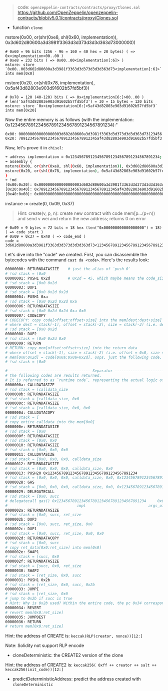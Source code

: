 > code: `openzeppelin-contracts/contracts/proxy/Clones.sol`
> https://github.com/OpenZeppelin/openzeppelin-contracts/blob/v5.0.1/contracts/proxy/Clones.sol

- function `clone`:

mstore(0x00, or(shr(0xe8, shl(0x60, implementation)), 0x3d602d80600a3d3981f3363d3d373d3d3d363d73000000))

```text
# 0x60 = 96 bits (256 - 96 = 160 = 40 hex = 20 bytes) ( => 0x<implementation>00..00 )
# 0xe8 = 232 bits ( => 0x00..00<implementation[:6]> )
mstore: store `0x00..003d602d80600a3d3981f3363d3d373d3d3d363d73<implementation[:6]>` into mem[0x0]
```

mstore(0x20, or(shl(0x78, implementation), 0x5af43d82803e903d91602b57fd5bf3))

```text
# 0x78 = 120 (40-120) bits ( => 0x<implementation[6:]>00..00 )
# len('5af43d82803e903d91602b57fd5bf3') = 30 = 15 bytes = 120 bits
mstore: store `0x<implementation[6:]>5af43d82803e903d91602b57fd5bf3` into mem[0x20]
```

Now the entire memory is as follows (with the implementation: 0x1234567891234567891234567891234567891234):"

```base
0x00: 0000000000000000003d602d80600a3d3981f3363d3d373d3d3d363d73123456
0x20: 78912345678912345678912345678912345af43d82803e903d91602b57fd5bf3
```

Now, let's prove it in `chisel`:

```bash
➜ address implementation = 0x1234567891234567891234567891234567891234;
➜ assembly {
mstore(0x00, or(shr(0xe8, shl(0x60, implementation)), 0x3d602d80600a3d3981f3363d3d373d3d3d363d73000000))
mstore(0x20, or(shl(0x78, implementation), 0x5af43d82803e903d91602b57fd5bf3))
}
➜ !md
[0x00:0x20]: 0x0000000000000000003d602d80600a3d3981f3363d3d373d3d3d363d73123456
[0x20:0x40]: 0x78912345678912345678912345678912345af43d82803e903d91602b57fd5bf3
[0x40:0x60]: 0x0000000000000000000000000000000000000000000000000000000000000080
```

instance := create(0, 0x09, 0x37)

> Hint: create(v, p, n):
> create new contract with code mem[p…(p+n)) and send v wei and return the new address; returns 0 on error

```text
# 0x09 = 9 bytes = 72 bits = 18 hex (len("0x000000000000000000") = 18) ( => code_start )
# 0x09 + 0x37 = 0x40 ( => code_end )
code = 3d602d80600a3d3981f3363d3d373d3d3d363d73<1234567891234567891234567891234567891234>5af43d82803e903d91602b57fd5bf3
```

Let's dive into the "code" we created. 
First, you can disassemble the bytecodes with the command `cast da <code>`. Here's the results look:

```bash
00000000: RETURNDATASIZE    # just the alias of `push 0`
# !sd stack = [0x0
00000001: PUSH1 0x2d        # 0x2d = 45, which maybe means the code_size?
# !sd stack = [0x0 0x2d
00000003: DUP1
# !sd stack = [0x0 0x2d 0x2d
00000004: PUSH1 0xa
# !sd stack = [0x0 0x2d 0x2d 0xa
00000006: RETURNDATASIZE
# !sd stack = [0x0 0x2d 0x2d 0xa 0x0
00000007: CODECOPY          
# CODECOPY: copy code[offset:offset+size] into the mem[dest:dest+size]
# where dest = stack[-1], offset = stack[-2], size = stack[-3] (i.e. dest = 0x0, offset = 0xa. size = 0x2d)
# !sd stack = [0x0 0x2d
00000008: DUP2
# !sd stack = [0x0 0x2d 0x0
00000009: RETURN
# RETURN: copy mem[offset:offset+size] into the return_data
# where offset = stack[-1], size = stack[-2] (i.e. offset = 0x0, size = 0x2d)
# mem[0x0:0x2d] = code[0x0a:0x0a+0x2d], oops, just the following code, right
# !sd stack = [0x0

# ------------------------------------ Separator ------------------------------------
# the following codes are results returned.
# It is referred to as `runtime code`, representing the actual logic of the smart contract executed in the EVM.
0000000a: CALLDATASIZE      
# !sd stack = [calldata_size
0000000b: RETURNDATASIZE
# !sd stack = [calldata_size, 0x0
0000000c: RETURNDATASIZE    
# !sd stack = [calldata_size, 0x0, 0x0
0000000d: CALLDATACOPY      
# !sd stack = [
# copy entire calldata into the mem[0x0]
0000000e: RETURNDATASIZE    
# !sd stack = [0x0
0000000f: RETURNDATASIZE    
# !sd stack = [0x0, 0x0
00000010: RETURNDATASIZE    
# !sd stack = [0x0, 0x0, 0x0
00000011: CALLDATASIZE
# !sd stack = [0x0, 0x0, 0x0, calldata_size
00000012: RETURNDATASIZE
# !sd stack = [0x0, 0x0, 0x0, calldata_size, 0x0
00000013: PUSH20 0x1234567891234567891234567891234567891234
# !sd stack = [0x0, 0x0, 0x0, calldata_size, 0x0, 0x1234567891234567891234567891234567891234
00000028: GAS
# !sd stack = [0x0, 0x0, 0x0, calldata_size, 0x0, 0x1234567891234567891234567891234567891234, gas()
00000029: DELEGATECALL
# !sd stack = [0x0, succ
# delegatecall gas() 0x1234567891234567891234567891234567891234     0x0         calldata_size       0x0            0x0
#                               impl                            args_offset       args_size     rets_offset     rets_size
0000002a: RETURNDATASIZE
# !sd stack = [0x0, succ, ret_size
0000002b: DUP3
# !sd stack = [0x0, succ, ret_size, 0x0
0000002c: DUP1
# !sd stack = [0x0, succ, ret_size, 0x0, 0x0
0000002d: RETURNDATACOPY
# !sd stack = [0x0, succ
# copy ret_data[0x0:ret_size] into mem[0x0]
0000002e: SWAP1
# !sd stack = [succ, 0x0
0000002f: RETURNDATASIZE
# !sd stack = [succ, 0x0, ret_size
00000030: SWAP2
# !sd stack = [ret_size, 0x0, succ
00000031: PUSH1 0x2b
# !sd stack = [ret_size, 0x0, succ, 0x2b
00000033: JUMPI
# !sd stack = [ret_size, 0x0
# jump to 0x2b if succ is true
# Hint: Why is 0x2b used? Within the entire code, the pc 0x34 corresponds to 0x2b in the runtime code (start from 0xa).
00000034: REVERT
# revert mem[0x0:ret_size]
00000035: JUMPDEST
00000036: RETURN
# return mem[0x0:ret_size]
```

Hint: the address of CREATE is: `keccak(RLP(creator, nonce))[12:]`

Note: Solidity not support RLP encode

- cloneDeterministic: the CREATE2 version of the clone

Hint: the address of CREATE2 is: `keccak256( 0xff ++ creator ++ salt ++ keccak256(init_code))[12:]`

- predictDeterministicAddress: predict the address created with `cloneDeterministic`

